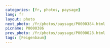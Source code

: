 ```yaml
---
categories: [fr, photos, paysage]
lang: fr
layout: photo
next_photo: /fr/photos/paysage/P0000384.html
picname: P0000386
prev_photo: /fr/photos/paysage/P0000028.html
tags: [Feigenbaum]
---
```


